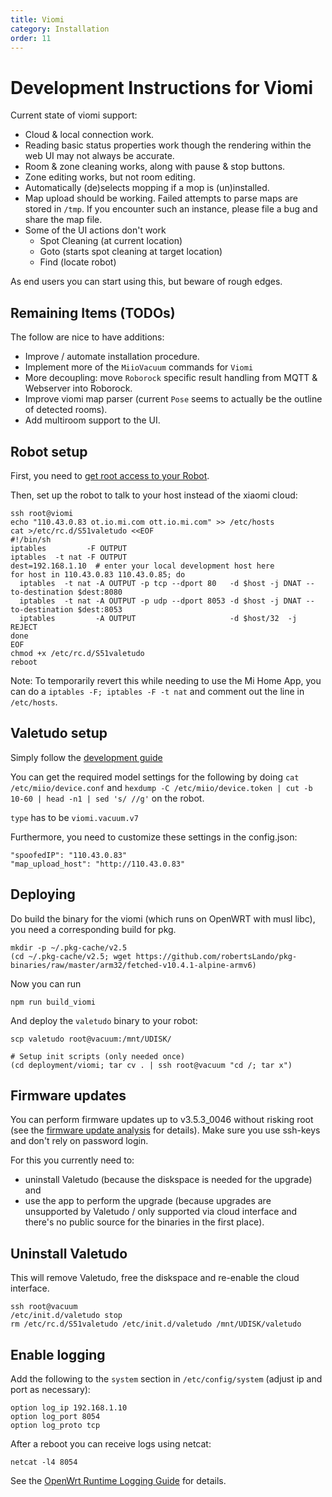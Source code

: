 ```yaml
---
title: Viomi
category: Installation
order: 11
---
```

# Development Instructions for Viomi

Current state of viomi support:

*   Cloud & local connection work.
*   Reading basic status properties work though the rendering within the web UI
    may not always be accurate.
*   Room & zone cleaning works, along with pause & stop buttons.
*   Zone editing works, but not room editing.
*   Automatically (de)selects mopping if a mop is (un)installed.
*   Map upload should be working. Failed attempts to parse maps are stored in `/tmp`.
    If you encounter such an instance, please file a bug and share the map file.
*   Some of the UI actions don't work
    *   Spot Cleaning (at current location)
    *   Goto (starts spot cleaning at target location)
    *   Find (locate robot)

As end users you can start using this, but beware of rough edges.

## Remaining Items (TODOs)

The follow are nice to have additions:

* Improve / automate installation procedure.
* Implement more of the `MiioVacuum` commands for `Viomi`
* More decoupling: move `Roborock` specific result handling from MQTT & Webserver into Roborock.
* Improve viomi map parser (current `Pose` seems to actually be the outline of detected rooms).
* Add multiroom support to the UI.

## Robot setup

First, you need to [get root access to your Robot](https://itooktheredpill.irgendwo.org/2020/rooting-xiaomi-vacuum-robot/).

Then, set up the robot to talk to your host instead of the xiaomi cloud:

```shell
ssh root@viomi
echo "110.43.0.83 ot.io.mi.com ott.io.mi.com" >> /etc/hosts
cat >/etc/rc.d/S51valetudo <<EOF
#!/bin/sh
iptables         -F OUTPUT
iptables  -t nat -F OUTPUT
dest=192.168.1.10  # enter your local development host here
for host in 110.43.0.83 110.43.0.85; do
  iptables  -t nat -A OUTPUT -p tcp --dport 80   -d $host -j DNAT --to-destination $dest:8080
  iptables  -t nat -A OUTPUT -p udp --dport 8053 -d $host -j DNAT --to-destination $dest:8053
  iptables         -A OUTPUT                     -d $host/32  -j REJECT
done
EOF
chmod +x /etc/rc.d/S51valetudo
reboot
```

Note: To temporarily revert this while needing to use the Mi Home App,
you can do a `iptables -F; iptables -F -t nat` and comment out the line in `/etc/hosts`.

## Valetudo setup

Simply follow the [development guide](https://valetudo.cloud/pages/development/building-and-modifying-valetudo.html)

You can get the required model settings for the following by doing `cat /etc/miio/device.conf` and 
`hexdump -C /etc/miio/device.token | cut -b 10-60 | head -n1 | sed 's/ //g'` on the robot.

`type` has to be `viomi.vacuum.v7`


Furthermore, you need to customize these settings in the config.json:

    "spoofedIP": "110.43.0.83"
    "map_upload_host": "http://110.43.0.83"

## Deploying

Do build the binary for the viomi (which runs on OpenWRT with musl libc), you need a corresponding build for pkg.

    mkdir -p ~/.pkg-cache/v2.5
    (cd ~/.pkg-cache/v2.5; wget https://github.com/robertsLando/pkg-binaries/raw/master/arm32/fetched-v10.4.1-alpine-armv6)

Now you can run

    npm run build_viomi

And deploy the `valetudo` binary to your robot:

    scp valetudo root@vacuum:/mnt/UDISK/

    # Setup init scripts (only needed once)
    (cd deployment/viomi; tar cv . | ssh root@vacuum "cd /; tar x")

## Firmware updates

You can perform firmware updates up to v3.5.3_0046 without risking root (see the
[firmware update analysis](https://itooktheredpill.irgendwo.org/2020/viomi-firmware-update-analysis/)
for details). Make sure you use ssh-keys and don't rely on password login.

For this you currently need to:

*   uninstall Valetudo (because the diskspace is needed for the upgrade) and
*   use the app to perform the upgrade (because upgrades are unsupported by
    Valetudo / only supported via cloud interface and there's no public source
    for the binaries in the first place).

## Uninstall Valetudo

This will remove Valetudo, free the diskspace and re-enable the cloud interface.

```shell
ssh root@vacuum
/etc/init.d/valetudo stop
rm /etc/rc.d/S51valetudo /etc/init.d/valetudo /mnt/UDISK/valetudo
```

## Enable logging

Add the following to the `system` section in `/etc/config/system` (adjust ip and port as necessary):

	option log_ip 192.168.1.10
	option log_port 8054
	option log_proto tcp

After a reboot you can receive logs using netcat:

    netcat -l4 8054

See the [OpenWrt Runtime Logging Guide](https://openwrt.org/docs/guide-user/base-system/log.essentials)
for details.
